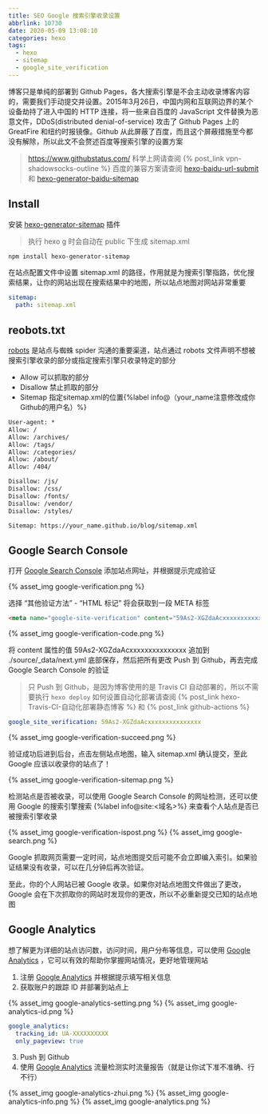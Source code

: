 ```yaml
---
title: SEO Google 搜索引擎收录设置
abbrlink: 10730
date: 2020-05-09 13:08:10
categories: hexo
tags:
  - hexo
  - sitemap
  - google_site_verification
---
```


博客只是单纯的部署到 Github Pages，各大搜索引擎是不会主动收录博客内容的，需要我们手动提交并设置。2015年3月26日，中国内网和互联网边界的某个设备劫持了进入中国的 HTTP 连接，将一些来自百度的 JavaScript 文件替换为恶意文件，DDoS(distributed denial-of-service) 攻击了 Github Pages 上的 GreatFire 和纽约时报镜像。Github 从此屏蔽了百度，而且这个屏蔽措施至今都没有解除，所以此文不会赘述百度等搜索引擎的设置方案

> https://www.githubstatus.com/
> 科学上网请查阅 {% post_link vpn-shadowsocks-outline %}
> 百度的兼容方案请查阅 [hexo-baidu-url-submit](https://github.com/huiwang/hexo-baidu-url-submit) 和 [hexo-generator-baidu-sitemap](https://github.com/coneycode/hexo-generator-baidu-sitemap)

## Install

安装 [hexo-generator-sitemap](https://github.com/hexojs/hexo-generator-sitemap) 插件
> 执行 hexo g 时会自动在 public 下生成 sitemap.xml

```bash
npm install hexo-generator-sitemap
```
<!-- more -->

在站点配置文件中设置 sitemap.xml 的路径，作用就是为搜索引擎指路，优化搜索结果，让你的网站出现在搜索结果中的地图，所以站点地图对网站非常重要

```yml ./_config.yml
sitemap:
  path: sitemap.xml
```

## reobots.txt

[robots](https://ziyuan.baidu.com/college/courseinfo?id=267&page=12#h2_article_title28 "百度官方解释") 是站点与蜘蛛 spider 沟通的重要渠道，站点通过 robots 文件声明不想被搜索引擎收录的部分或指定搜索引擎只收录特定的部分

- Allow    可以抓取的部分
- Disallow 禁止抓取的部分
- Sitemap  指定sitemap.xml的位置{%label info@（your_name注意修改成你Github的用户名）%}

```txt ./source/robots.txt
User-agent: *
Allow: /
Allow: /archives/
Allow: /tags/
Allow: /categories/
Allow: /about/
Allow: /404/

Disallow: /js/
Disallow: /css/
Disallow: /fonts/
Disallow: /vendor/
Disallow: /styles/

Sitemap: https://your_name.github.io/blog/sitemap.xml
```

## Google Search Console

打开 [Google Search Console](https://search.google.com/search-console/about?hl=zh-CN&utm_source=wmx&utm_medium=wmx-welcome) 添加站点网址，并根据提示完成验证

{% asset_img google-verification.png %}

选择 “其他验证方法” - “HTML 标记” 将会获取到一段 META 标签

```html
<meta name="google-site-verification" content="59As2-XGZdaAcxxxxxxxxxxxxxxx" />
```
{% asset_img google-verification-code.png %}

将 content 属性的值 59As2-XGZdaAcxxxxxxxxxxxxxxx 追加到 ./source/_data/next.yml 底部保存，然后把所有更改 Push 到 Github，再去完成 Google Search Console 的验证

> 只 Push 到 Github，是因为博客使用的是 Travis CI 自动部署的，所以不需要执行 `hexo deploy`
> 如何设置自动化部署请查阅 {% post_link hexo-Travis-CI-自动化部署静态博客 %} 和 {% post_link github-actions %}

```yml ./source/_data/next.yml
google_site_verification: 59As2-XGZdaAcxxxxxxxxxxxxxxx
```

{% asset_img google-verification-succeed.png %}

验证成功后进到后台，点击左侧站点地图，输入 sitemap.xml 确认提交，至此 Google 应该以收录你的站点了！

{% asset_img google-verification-sitemap.png %}

检测站点是否被收录，可以使用 Google Search Console 的网址检测，还可以使用 Google 的搜索引擎搜索 {%label info@site:<域名>%} 来查看个人站点是否已被搜索引擎收录

{% asset_img google-verification-ispost.png %}
{% asset_img google-search.png %}

Google 抓取网页需要一定时间，站点地图提交后可能不会立即编入索引。如果验证结果没有收录，可以在几分钟后再次验证。

至此，你的个人网站已被 Google 收录。如果你对站点地图文件做出了更改，Google 会在下次抓取你的网站时发现你的更改，所以不必重新提交已知的站点地图

## Google Analytics

想了解更为详细的站点访问数，访问时间，用户分布等信息，可以使用 [Google Analytics](https://analytics.google.com/) ，它可以有效的帮助你掌握网站情况，更好地管理网站

1. 注册 [Google Analytics](https://analytics.google.com/) 并根据提示填写相关信息
2. 获取账户的跟踪 ID 并部署到站点上

{% asset_img google-analytics-setting.png %}
{% asset_img google-analytics-id.png %}

```yml ./source/_data/next.yml
google_analytics:
  tracking_id: UA-XXXXXXXXXX
  only_pageview: true
```

3. Push 到 Github
4. 使用 [Google Analytics](https://analytics.google.com/) 流量检测实时流量报告（就是让你试下准不准确、行不行）

{% asset_img google-analytics-zhui.png %}
{% asset_img google-analytics-info.png %}
{% asset_img google-analytics.png %}
